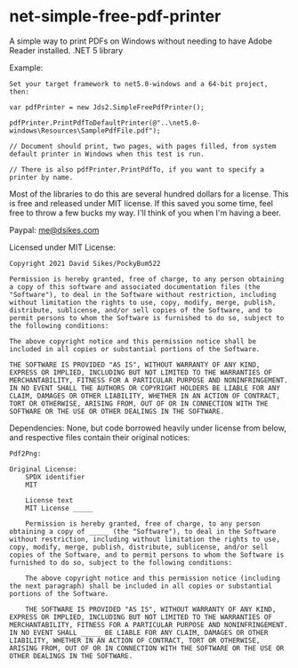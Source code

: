 # net-simple-free-pdf-printer
A simple way to print PDFs on Windows without needing to have Adobe Reader installed. .NET 5 library

Example:

    Set your target framework to net5.0-windows and a 64-bit project, then:

    var pdfPrinter = new Jds2.SimpleFreePdfPrinter();
                
    pdfPrinter.PrintPdfToDefaultPrinter(@"..\net5.0-windows\Resources\SamplePdfFile.pdf");
                
    // Document should print, two pages, with pages filled, from system default printer in Windows when this test is run.

    // There is also pdfPrinter.PrintPdfTo, if you want to specify a printer by name.

Most of the libraries to do this are several hundred dollars for a license. This is free and released under MIT license. If this saved you some time, feel free to throw a few bucks my way. I'll think of you when I'm having a beer.

Paypal: me@dsikes.com

Licensed under MIT License:
    
    Copyright 2021 David Sikes/PockyBum522

    Permission is hereby granted, free of charge, to any person obtaining a copy of this software and associated documentation files (the "Software"), to deal in the Software without restriction, including without limitation the rights to use, copy, modify, merge, publish, distribute, sublicense, and/or sell copies of the Software, and to permit persons to whom the Software is furnished to do so, subject to the following conditions:

    The above copyright notice and this permission notice shall be included in all copies or substantial portions of the Software.

    THE SOFTWARE IS PROVIDED "AS IS", WITHOUT WARRANTY OF ANY KIND, EXPRESS OR IMPLIED, INCLUDING BUT NOT LIMITED TO THE WARRANTIES OF MERCHANTABILITY, FITNESS FOR A PARTICULAR PURPOSE AND NONINFRINGEMENT. IN NO EVENT SHALL THE AUTHORS OR COPYRIGHT HOLDERS BE LIABLE FOR ANY CLAIM, DAMAGES OR OTHER LIABILITY, WHETHER IN AN ACTION OF CONTRACT, TORT OR OTHERWISE, ARISING FROM, OUT OF OR IN CONNECTION WITH THE SOFTWARE OR THE USE OR OTHER DEALINGS IN THE SOFTWARE.

Dependencies: None, but code borrowed heavily under license from below, and respective files contain their original notices:
        
    Pdf2Png:

    Original License:
        SPDX identifier
        MIT

        License text
        MIT License _____

        Permission is hereby granted, free of charge, to any person obtaining a copy of _____ (the "Software"), to deal in the Software without restriction, including without limitation the rights to use, copy, modify, merge, publish, distribute, sublicense, and/or sell copies of the Software, and to permit persons to whom the Software is furnished to do so, subject to the following conditions:

        The above copyright notice and this permission notice (including the next paragraph) shall be included in all copies or substantial portions of the Software.

        THE SOFTWARE IS PROVIDED "AS IS", WITHOUT WARRANTY OF ANY KIND, EXPRESS OR IMPLIED, INCLUDING BUT NOT LIMITED TO THE WARRANTIES OF MERCHANTABILITY, FITNESS FOR A PARTICULAR PURPOSE AND NONINFRINGEMENT. IN NO EVENT SHALL _____ BE LIABLE FOR ANY CLAIM, DAMAGES OR OTHER LIABILITY, WHETHER IN AN ACTION OF CONTRACT, TORT OR OTHERWISE, ARISING FROM, OUT OF OR IN CONNECTION WITH THE SOFTWARE OR THE USE OR OTHER DEALINGS IN THE SOFTWARE.
